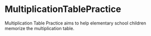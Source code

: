 # MultiplicationTablePractice
Multiplication Table Practice aims to help elementary school children memorize the multiplication table.
